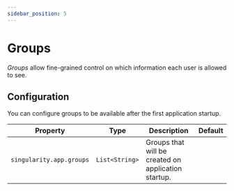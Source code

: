 ```yaml
---
sidebar_position: 5
---
```


# Groups

*Groups* allow fine-grained control on which information each user is allowed to see.

## Configuration

You can configure groups to be available after the first application startup.

| Property                 | Type           | Description                                         | Default |
|--------------------------|----------------|-----------------------------------------------------|---------|
| `singularity.app.groups` | `List<String>` | Groups that will be created on application startup. |         |
